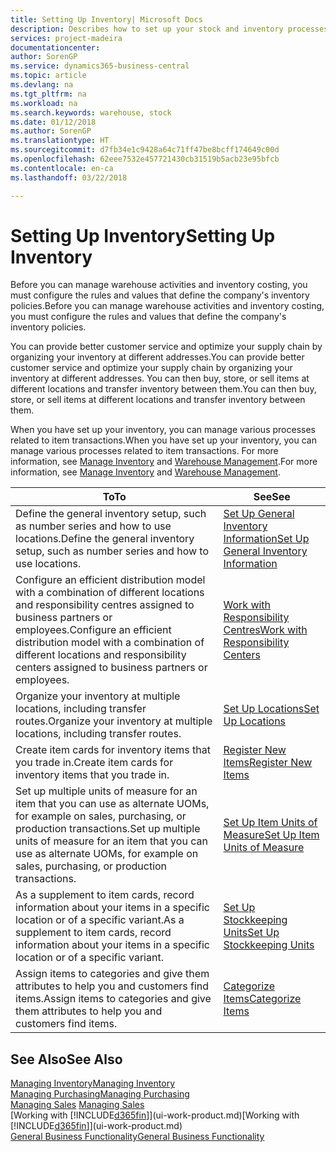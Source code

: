 ```yaml
---
title: Setting Up Inventory| Microsoft Docs
description: Describes how to set up your stock and inventory processes, including transfer routes and locations, such as warehouses.
services: project-madeira
documentationcenter: 
author: SorenGP
ms.service: dynamics365-business-central
ms.topic: article
ms.devlang: na
ms.tgt_pltfrm: na
ms.workload: na
ms.search.keywords: warehouse, stock
ms.date: 01/12/2018
ms.author: SorenGP
ms.translationtype: HT
ms.sourcegitcommit: d7fb34e1c9428a64c71ff47be8bcff174649c00d
ms.openlocfilehash: 62eee7532e457721430cb31519b5acb23e95bfcb
ms.contentlocale: en-ca
ms.lasthandoff: 03/22/2018

---
```

# <a name="setting-up-inventory"></a><span data-ttu-id="5bc05-103">Setting Up Inventory</span><span class="sxs-lookup"><span data-stu-id="5bc05-103">Setting Up Inventory</span></span>
<span data-ttu-id="5bc05-104">Before you can manage warehouse activities and inventory costing, you must configure the rules and values that define the company's inventory policies.</span><span class="sxs-lookup"><span data-stu-id="5bc05-104">Before you can manage warehouse activities and inventory costing, you must configure the rules and values that define the company's inventory policies.</span></span>

<span data-ttu-id="5bc05-105">You can provide better customer service and optimize your supply chain by organizing your inventory at different addresses.</span><span class="sxs-lookup"><span data-stu-id="5bc05-105">You can provide better customer service and optimize your supply chain by organizing your inventory at different addresses.</span></span> <span data-ttu-id="5bc05-106">You can then buy, store, or sell items at different locations and transfer inventory between them.</span><span class="sxs-lookup"><span data-stu-id="5bc05-106">You can then buy, store, or sell items at different locations and transfer inventory between them.</span></span>

<span data-ttu-id="5bc05-107">When you have set up your inventory, you can manage various processes related to item transactions.</span><span class="sxs-lookup"><span data-stu-id="5bc05-107">When you have set up your inventory, you can manage various processes related to item transactions.</span></span> <span data-ttu-id="5bc05-108">For more information, see [Manage Inventory](inventory-manage-inventory.md) and [Warehouse Management](warehouse-manage-warehouse.md).</span><span class="sxs-lookup"><span data-stu-id="5bc05-108">For more information, see [Manage Inventory](inventory-manage-inventory.md) and [Warehouse Management](warehouse-manage-warehouse.md).</span></span>

| <span data-ttu-id="5bc05-109">To</span><span class="sxs-lookup"><span data-stu-id="5bc05-109">To</span></span> | <span data-ttu-id="5bc05-110">See</span><span class="sxs-lookup"><span data-stu-id="5bc05-110">See</span></span> |
| --- | --- |
| <span data-ttu-id="5bc05-111">Define the general inventory setup, such as number series and how to use locations.</span><span class="sxs-lookup"><span data-stu-id="5bc05-111">Define the general inventory setup, such as number series and how to use locations.</span></span> |[<span data-ttu-id="5bc05-112">Set Up General Inventory Information</span><span class="sxs-lookup"><span data-stu-id="5bc05-112">Set Up General Inventory Information</span></span>](inventory-how-setup-general.md) |
|<span data-ttu-id="5bc05-113">Configure an efficient distribution model with a combination of different locations and responsibility centres assigned to business partners or employees.</span><span class="sxs-lookup"><span data-stu-id="5bc05-113">Configure an efficient distribution model with a combination of different locations and responsibility centers assigned to business partners or employees.</span></span>|[<span data-ttu-id="5bc05-114">Work with Responsibility Centres</span><span class="sxs-lookup"><span data-stu-id="5bc05-114">Work with Responsibility Centers</span></span>](inventory-responsibility-centers.md)|
| <span data-ttu-id="5bc05-115">Organize your inventory at multiple locations, including transfer routes.</span><span class="sxs-lookup"><span data-stu-id="5bc05-115">Organize your inventory at multiple locations, including transfer routes.</span></span> |[<span data-ttu-id="5bc05-116">Set Up Locations</span><span class="sxs-lookup"><span data-stu-id="5bc05-116">Set Up Locations</span></span>](inventory-how-register-new-items.md) |
| <span data-ttu-id="5bc05-117">Create item cards for inventory items that you trade in.</span><span class="sxs-lookup"><span data-stu-id="5bc05-117">Create item cards for inventory items that you trade in.</span></span> |[<span data-ttu-id="5bc05-118">Register New Items</span><span class="sxs-lookup"><span data-stu-id="5bc05-118">Register New Items</span></span>](inventory-how-register-new-items.md) |
|<span data-ttu-id="5bc05-119">Set up multiple units of measure for an item that you can use as alternate UOMs, for example on sales, purchasing, or production transactions.</span><span class="sxs-lookup"><span data-stu-id="5bc05-119">Set up multiple units of measure for an item that you can use as alternate UOMs, for example on sales, purchasing, or production transactions.</span></span>|[<span data-ttu-id="5bc05-120">Set Up Item Units of Measure</span><span class="sxs-lookup"><span data-stu-id="5bc05-120">Set Up Item Units of Measure</span></span>](inventory-how-setup-units-of-measure.md)|
|<span data-ttu-id="5bc05-121">As a supplement to item cards, record information about your items in a specific location or of a specific variant.</span><span class="sxs-lookup"><span data-stu-id="5bc05-121">As a supplement to item cards, record information about your items in a specific location or of a specific variant.</span></span>|[<span data-ttu-id="5bc05-122">Set Up Stockkeeping Units</span><span class="sxs-lookup"><span data-stu-id="5bc05-122">Set Up Stockkeeping Units</span></span>](inventory-how-to-set-up-stockkeeping-units.md)|
| <span data-ttu-id="5bc05-123">Assign items to categories and give them attributes to help you and customers find items.</span><span class="sxs-lookup"><span data-stu-id="5bc05-123">Assign items to categories and give them attributes to help you and customers find items.</span></span> |[<span data-ttu-id="5bc05-124">Categorize Items</span><span class="sxs-lookup"><span data-stu-id="5bc05-124">Categorize Items</span></span>](inventory-how-categorize-items.md) |

## <a name="see-also"></a><span data-ttu-id="5bc05-125">See Also</span><span class="sxs-lookup"><span data-stu-id="5bc05-125">See Also</span></span>
[<span data-ttu-id="5bc05-126">Managing Inventory</span><span class="sxs-lookup"><span data-stu-id="5bc05-126">Managing Inventory</span></span>](inventory-manage-inventory.md)  
[<span data-ttu-id="5bc05-127">Managing Purchasing</span><span class="sxs-lookup"><span data-stu-id="5bc05-127">Managing Purchasing</span></span>](purchasing-manage-purchasing.md)  
<span data-ttu-id="5bc05-128">[Managing Sales](sales-manage-sales.md)  </span><span class="sxs-lookup"><span data-stu-id="5bc05-128">[Managing Sales](sales-manage-sales.md)  </span></span>  
<span data-ttu-id="5bc05-129">[Working with [!INCLUDE[d365fin](includes/d365fin_md.md)]](ui-work-product.md)</span><span class="sxs-lookup"><span data-stu-id="5bc05-129">[Working with [!INCLUDE[d365fin](includes/d365fin_md.md)]](ui-work-product.md)</span></span>  
[<span data-ttu-id="5bc05-130">General Business Functionality</span><span class="sxs-lookup"><span data-stu-id="5bc05-130">General Business Functionality</span></span>](ui-across-business-areas.md)

